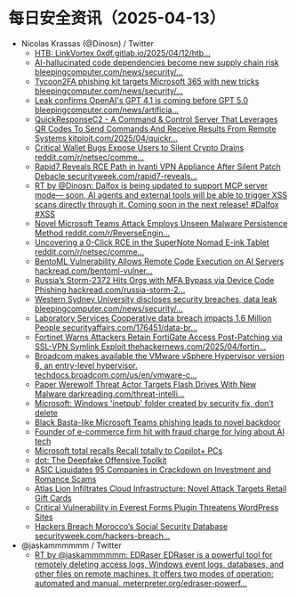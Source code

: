 # 每日安全资讯（2025-04-13）

- Nicolas Krassas (@Dinosn) / Twitter
  - [HTB: LinkVortex 0xdf.gitlab.io/2025/04/12/htb…](https://x.com/Dinosn/status/1911125201837785443)
  - [AI-hallucinated code dependencies become new supply chain risk bleepingcomputer.com/news/security/…](https://x.com/Dinosn/status/1911125175715721630)
  - [Tycoon2FA phishing kit targets Microsoft 365 with new tricks bleepingcomputer.com/news/security/…](https://x.com/Dinosn/status/1911121295162437641)
  - [Leak confirms OpenAI's GPT 4.1 is coming before GPT 5.0 bleepingcomputer.com/news/artificia…](https://x.com/Dinosn/status/1911121237243498676)
  - [QuickResponseC2 - A Command & Control Server That Leverages QR Codes To Send Commands And Receive Results From Remote Systems kitploit.com/2025/04/quickr…](https://x.com/Dinosn/status/1911065967699845269)
  - [Critical Wallet Bugs Expose Users to Silent Crypto Drains reddit.com/r/netsec/comme…](https://x.com/Dinosn/status/1911036347504067057)
  - [Rapid7 Reveals RCE Path in Ivanti VPN Appliance After Silent Patch Debacle securityweek.com/rapid7-reveals…](https://x.com/Dinosn/status/1911010183666430178)
  - [RT by @Dinosn: Dalfox is being updated to support MCP server mode— soon, AI agents and external tools will be able to trigger XSS scans directly through it. Coming soon in the next release! #Dalfox #XSS](https://x.com/hahwul/status/1910983348073423097)
  - [Novel Microsoft Teams Attack Employs Unseen Malware Persistence Method reddit.com/r/ReverseEngin…](https://x.com/Dinosn/status/1910959853691887728)
  - [Uncovering a 0-Click RCE in the SuperNote Nomad E-ink Tablet reddit.com/r/netsec/comme…](https://x.com/Dinosn/status/1910959776290193412)
  - [BentoML Vulnerability Allows Remote Code Execution on AI Servers hackread.com/bentoml-vulner…](https://x.com/Dinosn/status/1910958525913637210)
  - [Russia’s Storm-2372 Hits Orgs with MFA Bypass via Device Code Phishing hackread.com/russia-storm-2…](https://x.com/Dinosn/status/1910923849392095311)
  - [Western Sydney University discloses security breaches, data leak bleepingcomputer.com/news/security/…](https://x.com/Dinosn/status/1910923654344384526)
  - [Laboratory Services Cooperative data breach impacts 1.6 Million People securityaffairs.com/176451/data-br…](https://x.com/Dinosn/status/1910923567778189466)
  - [Fortinet Warns Attackers Retain FortiGate Access Post-Patching via SSL-VPN Symlink Exploit thehackernews.com/2025/04/fortin…](https://x.com/Dinosn/status/1910922839873536398)
  - [Broadcom makes available the VMware vSphere Hypervisor version 8, an entry-level hypervisor. techdocs.broadcom.com/us/en/vmware-c…](https://x.com/Dinosn/status/1910922599460143339)
  - [Paper Werewolf Threat Actor Targets Flash Drives With New Malware darkreading.com/threat-intelli…](https://x.com/Dinosn/status/1910921365097431206)
  - [Microsoft: Windows 'inetpub' folder created by security fix, don’t delete](https://x.com/Dinosn/status/1910921242976059853)
  - [Black Basta-like Microsoft Teams phishing leads to novel backdoor](https://x.com/Dinosn/status/1910895995711377793)
  - [Founder of e-commerce firm hit with fraud charge for lying about AI tech](https://x.com/Dinosn/status/1910895926094266679)
  - [Microsoft total recalls Recall totally to Copilot+ PCs](https://x.com/Dinosn/status/1910895866107359594)
  - [dot: The Deepfake Offensive Toolkit](https://x.com/Dinosn/status/1910887361023451243)
  - [ASIC Liquidates 95 Companies in Crackdown on Investment and Romance Scams](https://x.com/Dinosn/status/1910887089190642007)
  - [Atlas Lion Infiltrates Cloud Infrastructure: Novel Attack Targets Retail Gift Cards](https://x.com/Dinosn/status/1910887056626135534)
  - [Critical Vulnerability in Everest Forms Plugin Threatens WordPress Sites](https://x.com/Dinosn/status/1910887018323640574)
  - [Hackers Breach Morocco’s Social Security Database securityweek.com/hackers-breach…](https://x.com/Dinosn/status/1910885867578699826)
- @jaskammmmmm / Twitter
  - [RT by @jaskammmmmm: EDRaser EDRaser is a powerful tool for remotely deleting access logs, Windows event logs, databases, and other files on remote machines. It offers two modes of operation: automated and manual. meterpreter.org/edraser-powerf…](https://x.com/the_yellow_fall/status/1910870377565397420)
